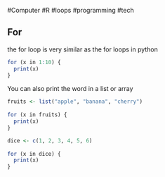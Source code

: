 #Computer #R #loops #programming #tech 
## For
the for loop is very similar as the for loops in python
```R
for (x in 1:10) {  
  print(x)  
}
```
You can also print the word in a list or array
```R
fruits <- list("apple", "banana", "cherry")  
  
for (x in fruits) {  
  print(x)  
}
```
```R
dice <- c(1, 2, 3, 4, 5, 6)  
  
for (x in dice) {  
  print(x)  
}
```